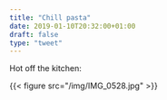 ```yaml
---
title: "Chill pasta"
date: 2019-01-10T20:32:00+01:00
draft: false
type: "tweet"
---
```


Hot off the kitchen:

{{< figure src="/img/IMG_0528.jpg" >}}
